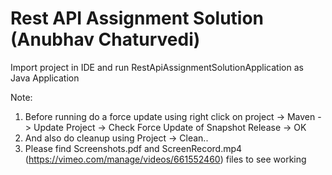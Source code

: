 # Rest API Assignment Solution (Anubhav Chaturvedi)

Import project in IDE and run RestApiAssignmentSolutionApplication as Java Application

Note: 
1. Before running do a force update using right click on project -> Maven -> Update Project -> Check Force Update of Snapshot Release -> OK
2. And also do cleanup using Project -> Clean..
3. Please find Screenshots.pdf and ScreenRecord.mp4 (https://vimeo.com/manage/videos/661552460) files to see working